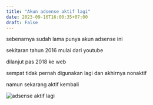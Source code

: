 ```yaml
---
title: "Akun adsense aktif lagi"
date: 2023-09-16T16:00:35+07:00
draft: False
---
```


sebenarnya sudah lama punya akun adsense ini

sekitaran tahun 2016 mulai dari youtube

dilanjut pas 2018 ke web

sempat tidak pernah digunakan lagi dan akhirnya nonaktif

namun sekarang aktif kembali

![adsense aktif lagi](email.avif)
